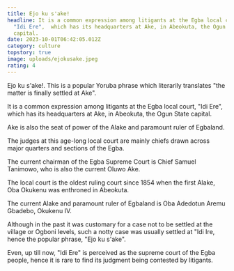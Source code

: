 ```yaml
---
title: Ejo ku s'ake!
headline: It is a common expression among litigants at the Egba local court,
  "Idi Ere",  which has its headquarters at Ake, in Abeokuta, the Ogun State
  capital.
date: 2023-10-01T06:42:05.012Z
category: culture
topstory: true
image: uploads/ejokusake.jpeg
rating: 4
---
```

Ejo ku s'ake!. This is a popular Yoruba phrase which literarily translates "the matter is finally settled at Ake".



It is a common expression among litigants at the Egba local court, "Idi Ere",  which has its headquarters at Ake, in Abeokuta, the Ogun State capital.



Ake is also the seat of power of the Alake and paramount ruler of Egbaland.



The judges at this age-long local court are mainly chiefs drawn across major quarters and sections of the Egba.



The current chairman of the Egba Supreme Court is Chief Samuel Tanimowo, who is also the current Oluwo Ake.



The local court is the oldest ruling court since 1854 when the first Alake, Oba Okukenu was enthroned in Abeokuta.



The current Alake and paramount ruler of Egbaland is Oba Adedotun Aremu Gbadebo, Okukenu IV.



Although in the past it was customary for a case not to be settled at the village or Ogboni levels, such a notty case was usually settled at "Idi Ire, hence the popular phrase, "Ejo ku s'ake".



Even, up till now, "Idi Ere" is perceived as the supreme court of the Egba people, hence it is rare to find its judgment being contested by litigants.